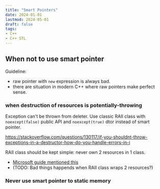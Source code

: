 ```yaml
---
title: "Smart Pointers"
date: 2024-01-01
lastmod: 2024-05-01
draft: false
tags:
- C++
- C++ STL
---
```


## When not to use smart pointer

Guideline:
- raw pointer with `new` expression is always bad.
- there are situation in modern C++ where raw pointers make perfect sense.

### when destruction of resources is potentially-throwing

Exception can't be thrown from deleter. Use classic RAII class with `noexcept(false)` public API and `noexcept(true)` dtor instead of smart pointer.

https://stackoverflow.com/questions/130117/if-you-shouldnt-throw-exceptions-in-a-destructor-how-do-you-handle-errors-in-i

RAII class should be kept simple: never own 2 resources in 1 class.
- [Microsoft guide mentioned this](https://docs.microsoft.com/en-us/cpp/cpp/how-to-design-for-exception-safety?view=msvc-170#keep-resource-classes-simple)
- (TODO: Bad things happends when RAII class wraps 2 resources?)

### Never use smart pointer to static memory

